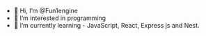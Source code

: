 - 👋 Hi, I’m @Fun1engine
- 👀 I’m interested in programming
- 🌱 I’m currently learning - JavaScript, React, Express js and Nest.


<!---
Fun1engine/Fun1engine is a ✨ special ✨ repository because its `README.md` (this file) appears on your GitHub profile.
You can click the Preview link to take a look at your changes.
--->
